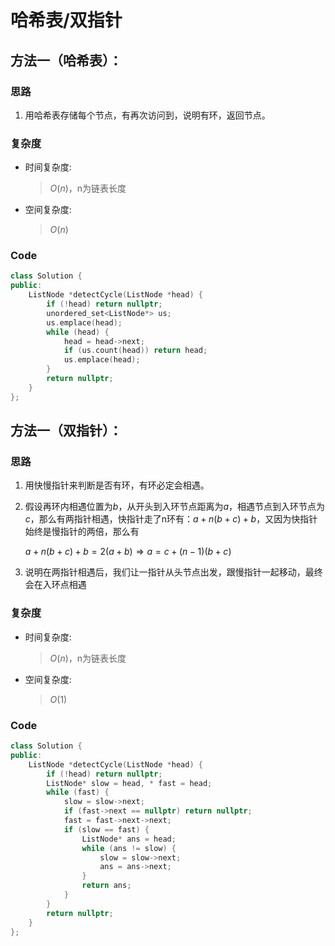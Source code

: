 # 哈希表/双指针
## 方法一（哈希表）：
### 思路
1. 用哈希表存储每个节点，有再次访问到，说明有环，返回节点。
### 复杂度
- 时间复杂度:
  > $O(n)$，n为链表长度
- 空间复杂度:
  > $O(n)$

### Code
```C++ []
class Solution {
public:
    ListNode *detectCycle(ListNode *head) {
        if (!head) return nullptr;
        unordered_set<ListNode*> us;
        us.emplace(head);
        while (head) {
            head = head->next;
            if (us.count(head)) return head;
            us.emplace(head);
        }
        return nullptr;
    }
};
```
## 方法一（双指针）：
### 思路
1. 用快慢指针来判断是否有环，有环必定会相遇。
2. 假设再环内相遇位置为$b$，从开头到入环节点距离为$a$，相遇节点到入环节点为$c$，那么有两指针相遇，快指针走了n环有：$a+n(b+c)+b$，又因为快指针始终是慢指针的两倍，那么有

    $a+n(b+c)+b=2(a+b) \Longrightarrow a=c+(n-1)(b+c)$

3. 说明在两指针相遇后，我们让一指针从头节点出发，跟慢指针一起移动，最终会在入环点相遇
### 复杂度
- 时间复杂度:
  > $O(n)$，n为链表长度
- 空间复杂度:
  > $O(1)$

### Code
```C++ []
class Solution {
public:
    ListNode *detectCycle(ListNode *head) {
        if (!head) return nullptr;
        ListNode* slow = head, * fast = head;
        while (fast) {
            slow = slow->next;
            if (fast->next == nullptr) return nullptr;
            fast = fast->next->next;
            if (slow == fast) {
                ListNode* ans = head;
                while (ans != slow) {
                    slow = slow->next;
                    ans = ans->next;
                }
                return ans;
            }
        }
        return nullptr;
    }
};
```
